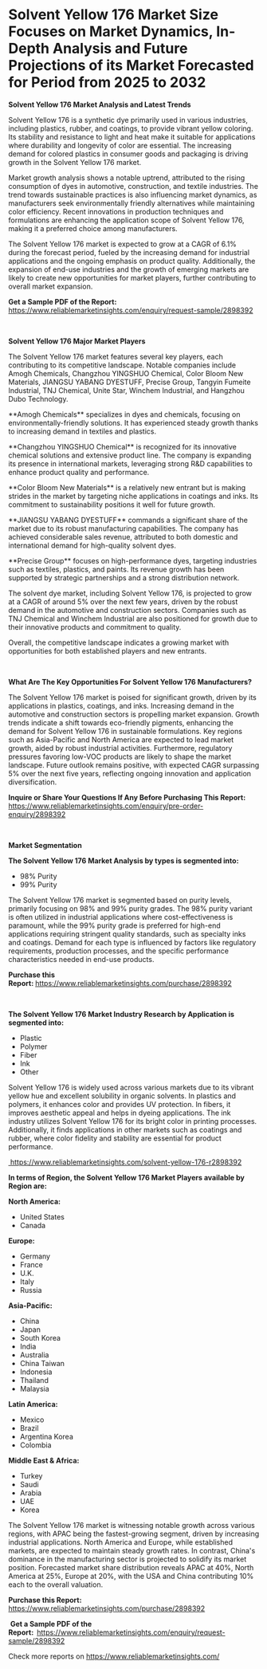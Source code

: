 <p><h1>Solvent Yellow 176 Market Size Focuses on Market Dynamics, In-Depth Analysis and Future Projections of its Market Forecasted for Period from 2025 to 2032</h1></p><p><strong>Solvent Yellow 176 Market Analysis and Latest Trends</strong></p>
<p><p>Solvent Yellow 176 is a synthetic dye primarily used in various industries, including plastics, rubber, and coatings, to provide vibrant yellow coloring. Its stability and resistance to light and heat make it suitable for applications where durability and longevity of color are essential. The increasing demand for colored plastics in consumer goods and packaging is driving growth in the Solvent Yellow 176 market.</p><p>Market growth analysis shows a notable uptrend, attributed to the rising consumption of dyes in automotive, construction, and textile industries. The trend towards sustainable practices is also influencing market dynamics, as manufacturers seek environmentally friendly alternatives while maintaining color efficiency. Recent innovations in production techniques and formulations are enhancing the application scope of Solvent Yellow 176, making it a preferred choice among manufacturers.</p><p>The Solvent Yellow 176 market is expected to grow at a CAGR of 6.1% during the forecast period, fueled by the increasing demand for industrial applications and the ongoing emphasis on product quality. Additionally, the expansion of end-use industries and the growth of emerging markets are likely to create new opportunities for market players, further contributing to overall market expansion.</p></p>
<p><strong>Get a Sample PDF of the Report:&nbsp;</strong> <a href="https://www.reliablemarketinsights.com/enquiry/request-sample/2898392?utm_campaign=2680&utm_medium=2&utm_source=Github&utm_content=ia&utm_term=15032025&utm_id=solvent-yellow-176">https://www.reliablemarketinsights.com/enquiry/request-sample/2898392</a></p>
<p>&nbsp;</p>
<p><strong>Solvent Yellow 176 Major Market Players</strong></p>
<p><p>The Solvent Yellow 176 market features several key players, each contributing to its competitive landscape. Notable companies include Amogh Chemicals, Changzhou YINGSHUO Chemical, Color Bloom New Materials, JIANGSU YABANG DYESTUFF, Precise Group, Tangyin Fumeite Industrial, TNJ Chemical, Unite Star, Winchem Industrial, and Hangzhou Dubo Technology.</p><p>**Amogh Chemicals** specializes in dyes and chemicals, focusing on environmentally-friendly solutions. It has experienced steady growth thanks to increasing demand in textiles and plastics. </p><p>**Changzhou YINGSHUO Chemical** is recognized for its innovative chemical solutions and extensive product line. The company is expanding its presence in international markets, leveraging strong R&D capabilities to enhance product quality and performance.</p><p>**Color Bloom New Materials** is a relatively new entrant but is making strides in the market by targeting niche applications in coatings and inks. Its commitment to sustainability positions it well for future growth.</p><p>**JIANGSU YABANG DYESTUFF** commands a significant share of the market due to its robust manufacturing capabilities. The company has achieved considerable sales revenue, attributed to both domestic and international demand for high-quality solvent dyes.</p><p>**Precise Group** focuses on high-performance dyes, targeting industries such as textiles, plastics, and paints. Its revenue growth has been supported by strategic partnerships and a strong distribution network.</p><p>The solvent dye market, including Solvent Yellow 176, is projected to grow at a CAGR of around 5% over the next few years, driven by the robust demand in the automotive and construction sectors. Companies such as TNJ Chemical and Winchem Industrial are also positioned for growth due to their innovative products and commitment to quality. </p><p>Overall, the competitive landscape indicates a growing market with opportunities for both established players and new entrants.</p></p>
<p>&nbsp;</p>
<p><strong>What Are The Key Opportunities For Solvent Yellow 176 Manufacturers?</strong></p>
<p><p>The Solvent Yellow 176 market is poised for significant growth, driven by its applications in plastics, coatings, and inks. Increasing demand in the automotive and construction sectors is propelling market expansion. Growth trends indicate a shift towards eco-friendly pigments, enhancing the demand for Solvent Yellow 176 in sustainable formulations. Key regions such as Asia-Pacific and North America are expected to lead market growth, aided by robust industrial activities. Furthermore, regulatory pressures favoring low-VOC products are likely to shape the market landscape. Future outlook remains positive, with expected CAGR surpassing 5% over the next five years, reflecting ongoing innovation and application diversification.</p></p>
<p><strong>Inquire or Share Your Questions If Any Before Purchasing This Report:</strong> <a href="https://www.reliablemarketinsights.com/enquiry/pre-order-enquiry/2898392?utm_campaign=2680&utm_medium=2&utm_source=Github&utm_content=ia&utm_term=15032025&utm_id=solvent-yellow-176">https://www.reliablemarketinsights.com/enquiry/pre-order-enquiry/2898392</a></p>
<p>&nbsp;</p>
<p><strong>Market Segmentation</strong></p>
<p><strong>The Solvent Yellow 176 Market Analysis by types is segmented into:</strong></p>
<p><ul><li>98% Purity</li><li>99% Purity</li></ul></p>
<p><p>The Solvent Yellow 176 market is segmented based on purity levels, primarily focusing on 98% and 99% purity grades. The 98% purity variant is often utilized in industrial applications where cost-effectiveness is paramount, while the 99% purity grade is preferred for high-end applications requiring stringent quality standards, such as specialty inks and coatings. Demand for each type is influenced by factors like regulatory requirements, production processes, and the specific performance characteristics needed in end-use products.</p></p>
<p><strong>Purchase this Report:&nbsp;</strong><a href="https://www.reliablemarketinsights.com/purchase/2898392?utm_campaign=2680&utm_medium=2&utm_source=Github&utm_content=ia&utm_term=15032025&utm_id=solvent-yellow-176">https://www.reliablemarketinsights.com/purchase/2898392</a></p>
<p>&nbsp;</p>
<p><strong>The Solvent Yellow 176 Market Industry Research by Application is segmented into:</strong></p>
<p><ul><li>Plastic</li><li>Polymer</li><li>Fiber</li><li>Ink</li><li>Other</li></ul></p>
<p><p>Solvent Yellow 176 is widely used across various markets due to its vibrant yellow hue and excellent solubility in organic solvents. In plastics and polymers, it enhances color and provides UV protection. In fibers, it improves aesthetic appeal and helps in dyeing applications. The ink industry utilizes Solvent Yellow 176 for its bright color in printing processes. Additionally, it finds applications in other markets such as coatings and rubber, where color fidelity and stability are essential for product performance.</p></p>
<p><a href="https://www.reliablemarketinsights.com/solvent-yellow-176-r2898392?utm_campaign=2680&utm_medium=2&utm_source=Github&utm_content=ia&utm_term=15032025&utm_id=solvent-yellow-176">&nbsp;https://www.reliablemarketinsights.com/solvent-yellow-176-r2898392</a></p>
<p><strong>In terms of Region, the Solvent Yellow 176 Market Players available by Region are:</strong></p>
<p>
    <p> <strong> North America: </strong>
        <ul>
            <li>United States</li>
            <li>Canada</li>
        </ul>
        </p> 
    <p> <strong> Europe: </strong>
        <ul>
            <li>Germany</li>
            <li>France</li>
            <li>U.K.</li>
            <li>Italy</li>
            <li>Russia</li>
        </ul>
        </p> 
    <p> <strong> Asia-Pacific: </strong>
        <ul>
            <li>China</li>
            <li>Japan</li>
            <li>South Korea</li>
            <li>India</li>
            <li>Australia</li>
            <li>China Taiwan</li>
            <li>Indonesia</li>
            <li>Thailand</li>
            <li>Malaysia</li>
        </ul>
        </p> 
    <p> <strong> Latin America: </strong>
        <ul>
            <li>Mexico</li>
            <li>Brazil</li>
            <li>Argentina Korea</li>
            <li>Colombia</li>
        </ul>
        </p> 
    <p> <strong> Middle East & Africa: </strong>
        <ul>
            <li>Turkey</li>
            <li>Saudi</li>
            <li>Arabia</li>
            <li>UAE</li>
            <li>Korea</li>
        </ul>
    </p>
    </p>
<p><p>The Solvent Yellow 176 market is witnessing notable growth across various regions, with APAC being the fastest-growing segment, driven by increasing industrial applications. North America and Europe, while established markets, are expected to maintain steady growth rates. In contrast, China's dominance in the manufacturing sector is projected to solidify its market position. Forecasted market share distribution reveals APAC at 40%, North America at 25%, Europe at 20%, with the USA and China contributing 10% each to the overall valuation.</p></p>
<p><strong>Purchase this Report: </strong><a href="https://www.reliablemarketinsights.com/purchase/2898392?utm_campaign=2680&utm_medium=2&utm_source=Github&utm_content=ia&utm_term=15032025&utm_id=solvent-yellow-176">https://www.reliablemarketinsights.com/purchase/2898392</a></p>
<p>&nbsp;<strong>Get a Sample PDF of the Report:&nbsp;&nbsp;</strong><a href="https://www.reliablemarketinsights.com/enquiry/request-sample/2898392?utm_campaign=2680&utm_medium=2&utm_source=Github&utm_content=ia&utm_term=15032025&utm_id=solvent-yellow-176">https://www.reliablemarketinsights.com/enquiry/request-sample/2898392</a></p>
<p><strong></strong></p>
<p>Check more reports on <a href="https://www.reliablemarketinsights.com/?utm_campaign=2680&utm_medium=2&utm_source=Github&utm_content=ia&utm_term=15032025&utm_id=solvent-yellow-176">https://www.reliablemarketinsights.com/</a></p>